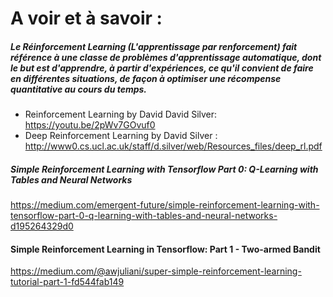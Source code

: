 
# A voir et à savoir : 
##### Le Réinforcement Learning (L'apprentissage par renforcement) fait référence à une classe de problèmes d'apprentissage automatique, dont le but est d'apprendre, à partir d'expériences, ce qu'il convient de faire en différentes situations, de façon à optimiser une récompense quantitative au cours du temps.
* Reinforcement Learning by David David Silver: https://youtu.be/2pWv7GOvuf0
* Deep Reinforcement Learning by David Silver : http://www0.cs.ucl.ac.uk/staff/d.silver/web/Resources_files/deep_rl.pdf

##### Simple Reinforcement Learning with Tensorflow Part 0: Q-Learning with Tables and Neural Networks
https://medium.com/emergent-future/simple-reinforcement-learning-with-tensorflow-part-0-q-learning-with-tables-and-neural-networks-d195264329d0

#### Simple Reinforcement Learning in Tensorflow: Part 1 - Two-armed Bandit
https://medium.com/@awjuliani/super-simple-reinforcement-learning-tutorial-part-1-fd544fab149
